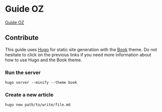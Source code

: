 # Guide OZ
[Guide OZ](https://ahzed11.github.io/guide-oz/)

## Contribute
This guide uses [Hugo](https://gohugo.io/) for static site generation with the [Book](https://themes.gohugo.io/themes/hugo-book/) theme. Do not hesitate to click on the previous links if you need more information about how to use Hugo and the Book theme.

### Run the server
`hugo server --minify --theme book`

### Create a new article
`hugo new path/to/write/file.md`

